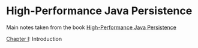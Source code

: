 # High-Performance Java Persistence

Main notes taken from the book [High-Performance Java Persistence](https://vladmihalcea.com/books/high-performance-java-persistence/)

[Chapter I](Chapter01): Introduction
